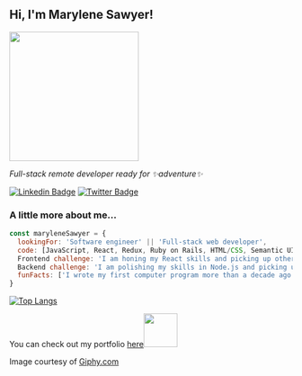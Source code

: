 <h2> Hi, I'm Marylene Sawyer!</h2>
<img src="https://media3.giphy.com/media/3oKIPnAiaMCws8nOsE/200w.webp?cid=ecf05e47au13ddn9b1v7t1kwkwcr8ilc87aj28ypj1362txd&rid=200w.webp" width="230">
<p><em>Full-stack remote developer ready for ✨adventure✨</em></p>

[![Linkedin Badge](https://img.shields.io/badge/-Marylene%20Sawyer-blue?style=flat-square&logo=Linkedin&logoColor=white&link=https://www.linkedin.com/in/marylene-sawyer/)](https://www.linkedin.com/in/marylene-sawyer/)
[![Twitter Badge](https://img.shields.io/badge/-@MaryleneSawyer-1ca0f1?style=flat-square&labelColor=1ca0f1&logo=twitter&logoColor=white&link=https://twitter.com/MaryleneSawyer)](https://twitter.com/MaryleneSawyer)


### A little more about me...  

```javascript
const maryleneSawyer = {
  lookingFor: 'Software engineer' || 'Full-stack web developer',
  code: [JavaScript, React, Redux, Ruby on Rails, HTML/CSS, Semantic UI,Bootstrap, CSS, SQL, MongoDB, Python, Java, PHP],
  Frontend challenge: 'I am honing my React skills and picking up other frontend libraries.',
  Backend challenge: 'I am polishing my skills in Node.js and picking up other backend frameworks',
  funFacts: ['I wrote my first computer program more than a decade ago', 'I am ready for the next offer']
}
```

[![Top Langs](https://github-readme-stats.vercel.app/api/top-langs/?username=bluette1&theme=highcontrast)](https://github.com/bluette1/github-readme-stats)


<p>You can check out my portfolio <a href="http://www.marylene.tech/">here</a><img src="https://media.giphy.com/media/cKPse5DZaptID3YAMK/giphy.gif" width="60"></p>

Image courtesy of [Giphy.com](https://giphy.com/)
